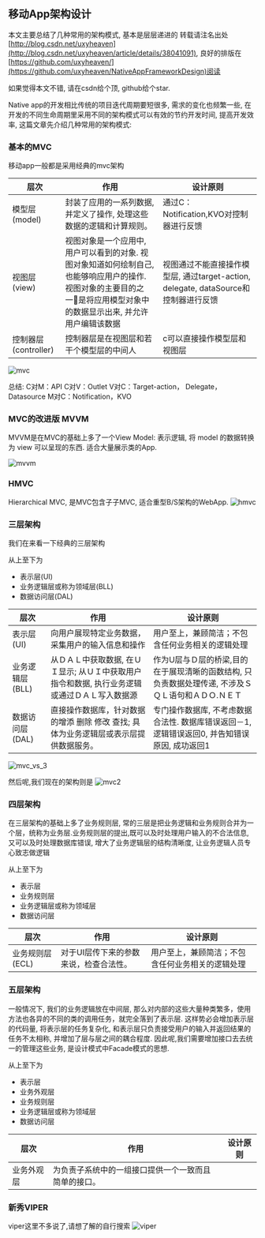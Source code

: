 ## 移动App架构设计

本文主要总结了几种常用的架构模式, 基本是层层递进的
转载请注名出处 [http://blog.csdn.net/uxyheaven](http://blog.csdn.net/uxyheaven/article/details/38041091), 良好的排版在[https://github.com/uxyheaven/](https://github.com/uxyheaven/NativeAppFrameworkDesign)阅读


如果觉得本文不错, 请在csdn给个顶, github给个star.

Native app的开发相比传统的项目迭代周期要短很多, 需求的变化也频繁一些, 在开发的不同生命周期里采用不同的架构模式可以有效的节约开发时间, 提高开发效率, 这篇文章先介绍几种常用的架构模式:

### 基本的MVC
移动app一般都是采用经典的mvc架构

| 层次 | 作用 | 设计原则 |
| ------------ | ------------- | ------------ |
| 模型层(model) | 封装了应用的一系列数据, 并定义了操作, 处理这些数据的逻辑和计算规则。  | 通过C：Notification,KVO对控制器进行反馈 |
| 视图层(view) | 视图对象是一个应用中, 用户可以看到的对象. 视图对象知道如何绘制自己, 也能够响应用户的操作. 视图对象的主要目的之一是将应用模型对象中的数据显示出来, 并允许用户编辑该数据 | 视图通过不能直接操作模型层, 通过target-action, delegate, dataSource和控制器进行反馈 |
| 控制器层(controller) | 控制器层是在视图层和若干个模型层的中间人  | c可以直接操作模型层和视图层 |

![mvc](./image/mvc.png)

总结:
C对M：API
C对V：Outlet
V对C：Target-action， Delegate，Datasource
M对C：Notification，KVO

### MVC的改进版 MVVM
MVVM是在MVC的基础上多了一个View Model: 表示逻辑, 将 model 的数据转换为 view 可以呈现的东西. 适合大量展示类的App.

![mvvm](./image/mvvm.png)

### HMVC
Hierarchical MVC, 是MVC包含⼦子MVC, 适合重型B/S架构的WebApp.
![hmvc](./image/hmvc.png)

### 三层架构
我们在来看一下经典的三层架构

从上至下为

* 表示层(UI)
* 业务逻辑层或称为领域层(BLL)
* 数据访问层(DAL)

| 层次 | 作用 | 设计原则 |
| ------------ | ------------- | ------------ |
| 表示层(UI) | 向用户展现特定业务数据，采集用户的输入信息和操作  | 用户至上，兼顾简洁；不包含任何业务相关的逻辑处理 |
| 业务逻辑层(BLL) | 从ＤＡＬ中获取数据, 在ＵＩ显示; 从ＵＩ中获取用户指令和数据, 执行业务逻辑或通过ＤＡＬ写入数据源  | 作为U层与Ｄ层的桥梁,目的在于展现清晰的函数结构, 只负责数据处理传递, 不涉及ＳＱＬ语句和ＡＤＯ.ＮＥＴ |
| 数据访问层(DAL) | 直接操作数据库，针对数据的增添 删除 修改 查找; 具体为业务逻辑层或表示层提供数据服务。  | 专门操作数据库, 不考虑数据合法性. 数据库错误返回－1, 逻辑错误返回0, 并告知错误原因, 成功返回1 |

![mvc_vs_3](./image/mvc_vs_3.png)

然后呢,我们现在的架构则是
![mvc2](./image/3.png)

### 四层架构

在三层架构的基础上多了业务规则层, 常的三层是把业务逻辑和业务规则合并为一个层，统称为业务层.业务规则层的提出,既可以及时处理用户输入的不合法信息, 又可以及时处理数据库错误, 增大了业务逻辑层的结构清晰度, 让业务逻辑人员专心致志做逻辑 

从上至下为

* 表示层
* 业务规则层
* 业务逻辑层或称为领域层
* 数据访问层


| 层次 | 作用 | 设计原则 |
| ------------ | ------------- | ------------ |
| 业务规则层(ECL) | 对于UI层传下来的参数来说，检查合法性。  | 用户至上，兼顾简洁；不包含任何业务相关的逻辑处理 |

### 五层架构
一般情况下, 我们的业务逻辑放在中间层, 那么对内部的这些大量种类繁多，使用方法也各异的不同的类的调用任务，就完全落到了表示层. 这样势必会增加表示层的代码量, 将表示层的任务复杂化, 和表示层只负责接受用户的输入并返回结果的任务不太相称, 并增加了层与层之间的耦合程度. 因此呢,我们需要增加接口去去统一的管理这些业务, 是设计模式中Facade模式的思想.

从上至下为

* 表示层
* 业务外观层
* 业务规则层
* 业务逻辑层或称为领域层
* 数据访问层


| 层次 | 作用 | 设计原则 |
| ------------ | ------------- | ------------ |
| 业务外观层 | 为负责子系统中的一组接口提供一个一致而且简单的接口。  |  |

### 新秀VIPER
viper这里不多说了,请想了解的自行搜索
![viper](./image/viper.png)